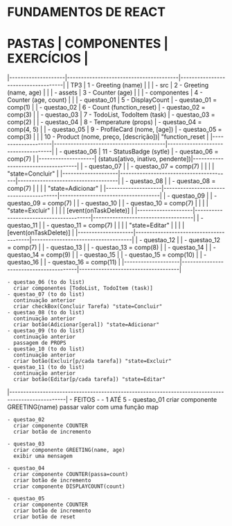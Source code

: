# FUNDAMENTOS DE REACT
# PASTAS             | COMPONENTES                            | EXERCÍCIOS                         |
|--------------------|----------------------------------------|------------------------------------|
| TP3                | 1  - Greeting (name)                   |                                    |
|   - src            | 2  - Greeting (name, age)              |                                    |
|      - assets      | 3  - Counter (age)                     |                                    |
|      - componentes | 4  - Counter (age, count)              |                                    |
|   - questao_01     | 5  - DisplayCount                      |  - questao_01 = comp(1)            |
|   - questao_02     | 6  - Count (function_reset)            |  - questao_02 = comp(3)            |
|   - questao_03     | 7  - TodoList, TodoItem (task)         |  - questao_03 = comp(2)            |
|   - questao_04     | 8  - Temperature (props)               |  - questao_04 = comp(4, 5)         |
|   - questao_05     | 9  - ProfileCard (nome, [age])         |  - questao_05 = comp(3)            |
|                    | 10 - Product (nome, preço, [descrição])|             "function_reset        |
|--------------------|----------------------------------------|------------------------------------|
|   - questao_06     | 11 - StatusBadge (sytle)               |  - questao_06 = comp(7)            |
|--------------------|      (status[ativo, inativo, pendente])|------------------------------------|
|   - questao_07     |                                        |  - questao_07 = comp(7)            |
|                    |                                        |             "state=Concluir"       |
|--------------------|----------------------------------------|------------------------------------|
|   - questao_08     |                                        |  - questao_08 = comp(7)            |
|                    |                                        |             "state=Adicionar"     |
|--------------------|----------------------------------------|------------------------------------|
|   - questao_09     |                                        |  - questao_09 = comp(7)            |
|   - questao_10     |                                        |  - questao_10 = comp(7)            |
|                    |                                        |             "state=Excluir"        |
|                    |                                        |             [event(onTaskDelete)]  |
|--------------------|----------------------------------------|------------------------------------|
|   - questao_11     |                                        |  - questao_11 = comp(7)            |
|                    |                                        |             "state=Editar"         |
|                    |                                        |             [event(onTaskDelete)]  |
|--------------------|----------------------------------------|------------------------------------|
|   - questao_12     |                                        |  - questao_12 = comp(7)            |
|   - questao_13     |                                        |  - questao_13 = comp(8)            |
|   - questao_14     |                                        |  - questao_14 = comp(9)            |
|   - questao_15     |                                        |  - questao_15 = comp(10)           |
|   - questao_16     |                                        |  - questao_16 = comp(11)           |
|--------------------|----------------------------------------|------------------------------------|


    - questao_06 (to do list)
      criar componentes [TodoList, TodoItem (task)]
    - questao_07 (to do list)
      continuação anterior
      criar checkBox(Concluir Tarefa) "state=Concluir"
    - questao_08 (to do list)
      continuação anterior
      criar botão(Adicionar[geral]) "state=Adicionar"
    - questao_09 (to do list)
      continuação anterior
      passagem de PROPS
    - questao_10 (to do list)
      continuação anterior
      criar botão(Excluir[p/cada tarefa]) "state=Excluir"
    - questao_11 (to do list)
      continuação anterior
      criar botão(Editar[p/cada tarefa]) "state=Editar"


|--------------------------------------------------------------------------------------------------|
    - FEITOS -
    - 1 ATÉ 5
    - questao_01
      criar componente GREETING(name)
      passar valor com uma função map

    - questao_02
      criar componente COUNTER
      criar botão de incremento

    - questao_03
      criar componente GREETING(name, age)
      exibir uma mensagem

    - questao_04
      criar componente COUNTER(passa=count)
      criar botão de incremento
      criar componente DISPLAYCOUNT(count)

    - questao_05
      criar componente COUNTER
      criar botão de incremento
      criar botão de reset